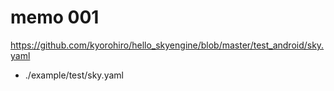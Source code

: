 # memo 001

https://github.com/kyorohiro/hello_skyengine/blob/master/test_android/sky.yaml


* ./example/test/sky.yaml
```
```

